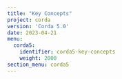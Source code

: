 ```yaml
---
title: "Key Concepts"
project: corda
version: 'Corda 5.0'
date: 2023-04-21
menu:
  corda5:
    identifier: corda5-key-concepts
    weight: 2000
section_menu: corda5
---
```

